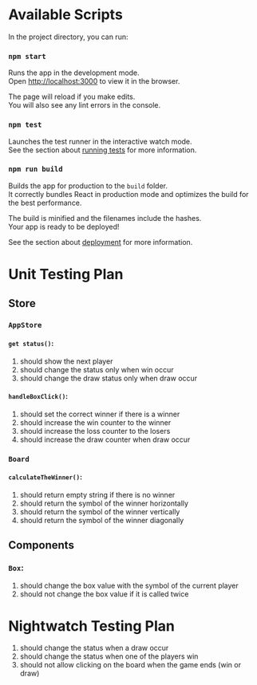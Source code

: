 # Available Scripts

In the project directory, you can run:

### `npm start`

Runs the app in the development mode.\
Open [http://localhost:3000](http://localhost:3000) to view it in the browser.

The page will reload if you make edits.\
You will also see any lint errors in the console.

### `npm test`

Launches the test runner in the interactive watch mode.\
See the section about [running tests](https://facebook.github.io/create-react-app/docs/running-tests) for more information.

### `npm run build`

Builds the app for production to the `build` folder.\
It correctly bundles React in production mode and optimizes the build for the best performance.

The build is minified and the filenames include the hashes.\
Your app is ready to be deployed!

See the section about [deployment](https://facebook.github.io/create-react-app/docs/deployment) for more information.


# Unit Testing Plan
## Store
### `AppStore`
#### `get status()`:
1. should show the next player
1. should change the status only when win occur
1. should change the draw status only when draw occur

#### `handleBoxClick()`:
1. should set the correct winner if there is a winner
1. should increase the win counter to the winner
1. should increase the loss counter to the losers
1. should increase the draw counter when draw occur

### `Board`
#### `calculateTheWinner()`:
1. should return empty string if there is no winner
1. should return the symbol of the winner horizontally
1. should return the symbol of the winner vertically
1. should return the symbol of the winner diagonally

## Components

### `Box`:
1. should change the box value with the symbol of the current player
1. should not change the box value if it is called twice


# Nightwatch Testing Plan
1. should change the status when a draw occur
1. should change the status when one of the players win
1. should not allow clicking on the board when the game ends (win or draw)